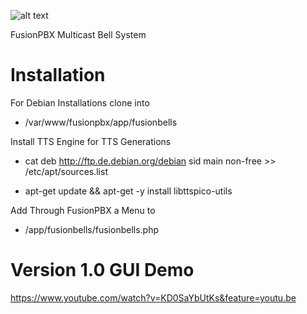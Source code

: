 ![alt text](https://raw.githubusercontent.com/cfikes/FusionBells/master/img/fblogo.png)

FusionPBX Multicast Bell System

#  Installation

For Debian Installations clone into

* /var/www/fusionpbx/app/fusionbells

Install TTS Engine for TTS Generations

* cat deb http://ftp.de.debian.org/debian sid main non-free >> /etc/apt/sources.list

* apt-get update && apt-get -y install libttspico-utils

Add Through FusionPBX a Menu to 

* /app/fusionbells/fusionbells.php

# Version 1.0 GUI Demo

https://www.youtube.com/watch?v=KD0SaYbUtKs&feature=youtu.be
